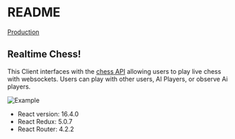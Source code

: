# README

[Production](https://chess-machine.herokuapp.com)

## Realtime Chess!

This Client interfaces with the [chess API](https://github.com/chadellison/chess) allowing users to play live chess with websockets. Users can play with other users, AI Players, or observe Ai players.

![Example](https://github.com/chadellison/chessClient/raw/master/public/examplePlay.gif)

* React version: 16.4.0
* React Redux: 5.0.7
* React Router: 4.2.2
